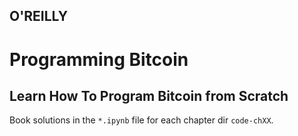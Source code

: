 ## O'REILLY
# Programming Bitcoin
## Learn How To Program Bitcoin from Scratch

Book solutions in the `*.ipynb` file for each chapter dir `code-chXX`.